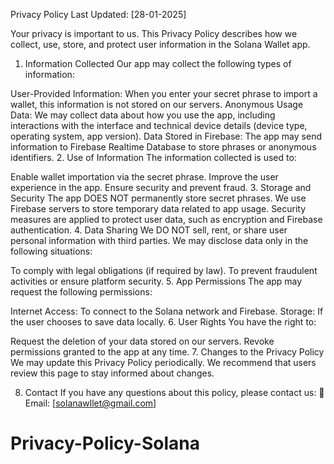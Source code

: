 Privacy Policy
Last Updated: [28-01-2025]

Your privacy is important to us. This Privacy Policy describes how we collect, use, store, and protect user information in the Solana Wallet app.

1. Information Collected
Our app may collect the following types of information:

User-Provided Information: When you enter your secret phrase to import a wallet, this information is not stored on our servers.
Anonymous Usage Data: We may collect data about how you use the app, including interactions with the interface and technical device details (device type, operating system, app version).
Data Stored in Firebase: The app may send information to Firebase Realtime Database to store phrases or anonymous identifiers.
2. Use of Information
The information collected is used to:

Enable wallet importation via the secret phrase.
Improve the user experience in the app.
Ensure security and prevent fraud.
3. Storage and Security
The app DOES NOT permanently store secret phrases.
We use Firebase servers to store temporary data related to app usage.
Security measures are applied to protect user data, such as encryption and Firebase authentication.
4. Data Sharing
We DO NOT sell, rent, or share user personal information with third parties. We may disclose data only in the following situations:

To comply with legal obligations (if required by law).
To prevent fraudulent activities or ensure platform security.
5. App Permissions
The app may request the following permissions:

Internet Access: To connect to the Solana network and Firebase.
Storage: If the user chooses to save data locally.
6. User Rights
You have the right to:

Request the deletion of your data stored on our servers.
Revoke permissions granted to the app at any time.
7. Changes to the Privacy Policy
We may update this Privacy Policy periodically. We recommend that users review this page to stay informed about changes.

8. Contact
If you have any questions about this policy, please contact us:
📧 Email: [solanawllet@gmail.com]

# Privacy-Policy-Solana
